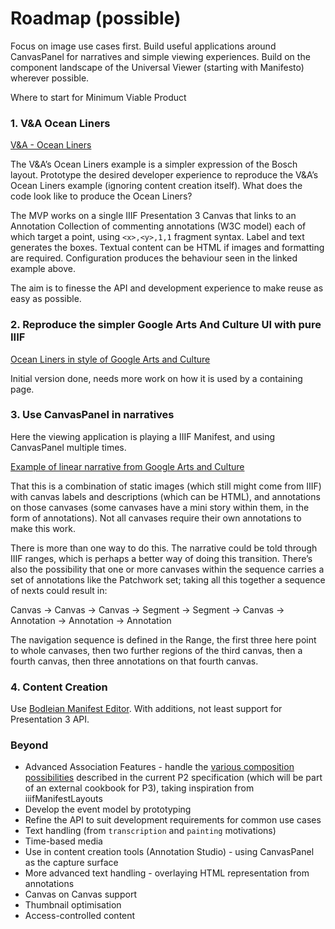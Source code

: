 # Roadmap (possible)

Focus on image use cases first. Build useful applications around CanvasPanel for narratives and simple viewing experiences. Build on the component landscape of the Universal Viewer (starting with Manifesto) wherever possible.

Where to start for Minimum Viable Product

### 1. V&A Ocean Liners

[V&A - Ocean Liners](https://canvas-panel.netlify.com/#/examples/oceanliners)

The V&A’s Ocean Liners example is a simpler expression of the Bosch layout. Prototype the desired developer experience to reproduce the V&A’s Ocean Liners example (ignoring content creation itself). What does the code look like to produce the Ocean Liners?

The MVP works on a single IIIF Presentation 3 Canvas that links to an Annotation Collection of commenting annotations (W3C model) each of which target a point, using `<x>,<y>,1,1` fragment syntax. Label and text generates the boxes. Textual content can be HTML if images and formatting are required. Configuration produces the behaviour seen in the linked example above.

The aim is to finesse the API and development experience to make reuse as easy as possible.

### 2. Reproduce the simpler Google Arts And Culture UI with pure IIIF

[Ocean Liners in style of Google Arts and Culture](https://canvas-panel.netlify.com/#/examples/fullpage)

Initial version done, needs more work on how it is used by a containing page.

### 3. Use CanvasPanel in narratives

Here the viewing application is playing a IIIF Manifest, and using CanvasPanel multiple times.

[Example of linear narrative from Google Arts and Culture](https://www.google.com/culturalinstitute/beta/exhibit/-wIivb9hDv4rJQ)

That this is a combination of static images (which still might come from IIIF) with canvas labels and descriptions (which can be HTML), and annotations on those canvases (some canvases have a mini story within them, in the form of annotations). Not all canvases require their own annotations to make this work.

There is more than one way to do this. The narrative could be told through IIIF ranges, which is perhaps a better way of doing this transition. There’s also the possibility that one or more canvases within the sequence carries a set of annotations like the Patchwork set; taking all this together a sequence of nexts could result in:

Canvas -> Canvas -> Canvas -> Segment -> Segment -> Canvas -> Annotation -> Annotation -> Annotation

The navigation sequence is defined in the Range, the first three here point to whole canvases, then two further regions of the third canvas, then a fourth canvas, then three annotations on that fourth canvas.

### 4. Content Creation

Use [Bodleian Manifest Editor](https://github.com/bodleian/iiif-manifest-editor). With additions, not least support for Presentation 3 API.

### Beyond

* Advanced Association Features - handle the [various composition possibilities](http://iiif.io/api/presentation/2.1/#advanced-association-features) described in the current P2 specification (which will be part of an external cookbook for P3), taking inspiration from iiifManifestLayouts
* Develop the event model by prototyping
* Refine the API to suit development requirements for common use cases
* Text handling (from `transcription` and `painting` motivations)
* Time-based media
* Use in content creation tools (Annotation Studio) - using CanvasPanel as the capture surface
* More advanced text handling - overlaying HTML representation from annotations
* Canvas on Canvas support
* Thumbnail optimisation
* Access-controlled content
